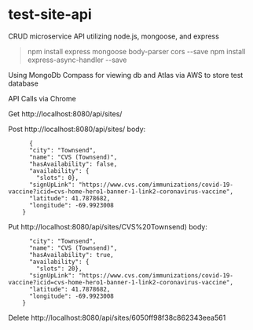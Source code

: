 # test-site-api
CRUD microservice API utilizing node.js, mongoose, and express

>npm install express mongoose body-parser cors --save
>npm install express-async-handler --save

Using MongoDb Compass for viewing db and Atlas via AWS to store test database

API Calls via Chrome

Get http://localhost:8080/api/sites/

Post http://localhost:8080/api/sites/
body: 
```
      {
      "city": "Townsend",
      "name": "CVS (Townsend)",
      "hasAvailability": false,
      "availability": {
      	"slots": 0},
      "signUpLink": "https://www.cvs.com/immunizations/covid-19-vaccine?icid=cvs-home-hero1-banner-1-link2-coronavirus-vaccine",
      "latitude": 41.7878682,
      "longitude": -69.9923008
    }
```
    
Put http://localhost:8080/api/sites/CVS%20Townsend)
body: 
```   {
      "city": "Townsend",
      "name": "CVS (Townsend)",
      "hasAvailability": true,
      "availability": {
      	"slots": 20},
      "signUpLink": "https://www.cvs.com/immunizations/covid-19-vaccine?icid=cvs-home-hero1-banner-1-link2-coronavirus-vaccine",
      "latitude": 41.7878682,
      "longitude": -69.9923008
    } 
```
    
Delete http://localhost:8080/api/sites/6050ff98f38c862343eea561

